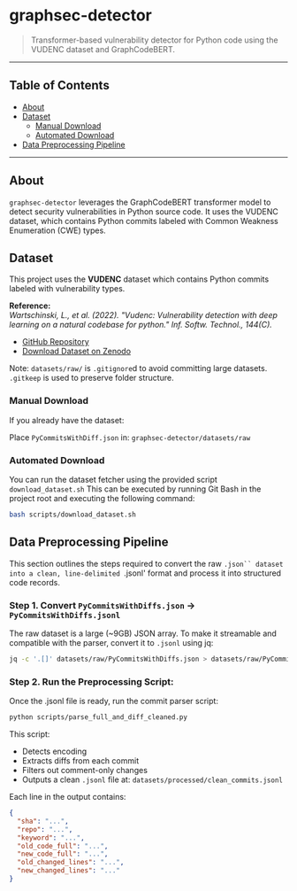 # graphsec-detector

> Transformer-based vulnerability detector for Python code using the VUDENC dataset and GraphCodeBERT.

---

## Table of Contents

- [About](#about)
- [Dataset](#dataset)
  - [Manual Download](#manual-download)
  - [Automated Download](#automated-download)
- [Data Preprocessing Pipeline](#data-preprocessing-pipeline)

---

## About

`graphsec-detector` leverages the GraphCodeBERT transformer model to detect security vulnerabilities in Python source code. It uses the VUDENC dataset, which contains Python commits labeled with Common Weakness Enumeration (CWE) types.

## Dataset

This project uses the **VUDENC** dataset which contains Python commits labeled with vulnerability types.

**Reference:**  
*Wartschinski, L., et al. (2022). "Vudenc: Vulnerability detection with deep learning on a natural codebase for python." Inf. Softw. Technol., 144(C).*

- [GitHub Repository](https://github.com/LauraWartschinski/VulnerabilityDetection/tree/master)  
- [Download Dataset on Zenodo](https://zenodo.org/records/3559203)

Note: `datasets/raw/` is `.gitignore`d to avoid committing large datasets. `.gitkeep` is used to preserve folder structure.


### Manual Download 

If you already have the dataset:

Place `PyCommitsWithDiff.json` in: `graphsec-detector/datasets/raw`

### Automated Download

You can run the dataset fetcher using the provided script `download_dataset.sh` This can be executed by running Git Bash in the project root and executing the following command:

```sh
bash scripts/download_dataset.sh
```

## Data Preprocessing Pipeline
This section outlines the steps required to convert the raw `.json`` dataset into a clean, line-delimited `.jsonl' format and process it into structured code records.

### Step 1. Convert `PyCommitsWithDiffs.json` -> `PyCommitsWithDiffs.jsonl`

The raw dataset is a large (~9GB) JSON array. To make it streamable and compatible with the parser, convert it to `.jsonl` using jq:

```bash
jq -c '.[]' datasets/raw/PyCommitsWithDiffs.json > datasets/raw/PyCommitsWithDiffs.jsonl
```

### Step 2. Run the Preprocessing Script:

Once the .jsonl file is ready, run the commit parser script:

```bash
python scripts/parse_full_and_diff_cleaned.py
```

This script:
- Detects encoding
- Extracts diffs from each commit
- Filters out comment-only changes
- Outputs a clean `.jsonl` file at: `datasets/processed/clean_commits.jsonl`

Each line in the output contains:
```json
{
  "sha": "...",
  "repo": "...",
  "keyword": "...",
  "old_code_full": "...",
  "new_code_full": "...",
  "old_changed_lines": "...",
  "new_changed_lines": "..."
}
```